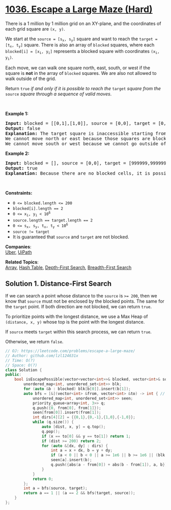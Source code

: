 # [1036. Escape a Large Maze (Hard)](https://leetcode.com/problems/escape-a-large-maze/)

<p>There is a 1 million by 1 million grid on an XY-plane, and the coordinates of each grid square are <code>(x, y)</code>.</p>

<p>We start at the <code>source = [s<sub>x</sub>, s<sub>y</sub>]</code> square and want to reach the <code>target = [t<sub>x</sub>, t<sub>y</sub>]</code> square. There is also an array of <code>blocked</code> squares, where each <code>blocked[i] = [x<sub>i</sub>, y<sub>i</sub>]</code> represents a blocked square with coordinates <code>(x<sub>i</sub>, y<sub>i</sub>)</code>.</p>

<p>Each move, we can walk one square north, east, south, or west if the square is <strong>not</strong> in the array of <code>blocked</code> squares. We are also not allowed to walk outside of the grid.</p>

<p>Return <code>true</code><em> if and only if it is possible to reach the </em><code>target</code><em> square from the </em><code>source</code><em> square through a sequence of valid moves</em>.</p>

<p>&nbsp;</p>
<p><strong>Example 1:</strong></p>

<pre><strong>Input:</strong> blocked = [[0,1],[1,0]], source = [0,0], target = [0,2]
<strong>Output:</strong> false
<strong>Explanation:</strong> The target square is inaccessible starting from the source square because we cannot move.
We cannot move north or east because those squares are blocked.
We cannot move south or west because we cannot go outside of the grid.
</pre>

<p><strong>Example 2:</strong></p>

<pre><strong>Input:</strong> blocked = [], source = [0,0], target = [999999,999999]
<strong>Output:</strong> true
<strong>Explanation:</strong> Because there are no blocked cells, it is possible to reach the target square.
</pre>

<p>&nbsp;</p>
<p><strong>Constraints:</strong></p>

<ul>
	<li><code>0 &lt;= blocked.length &lt;= 200</code></li>
	<li><code>blocked[i].length == 2</code></li>
	<li><code>0 &lt;= x<sub>i</sub>, y<sub>i</sub> &lt; 10<sup>6</sup></code></li>
	<li><code>source.length == target.length == 2</code></li>
	<li><code>0 &lt;= s<sub>x</sub>, s<sub>y</sub>, t<sub>x</sub>, t<sub>y</sub> &lt; 10<sup>6</sup></code></li>
	<li><code>source != target</code></li>
	<li>It is guaranteed that <code>source</code> and <code>target</code> are not blocked.</li>
</ul>


**Companies**:  
[Uber](https://leetcode.com/company/uber), [UiPath](https://leetcode.com/company/uipath)

**Related Topics**:  
[Array](https://leetcode.com/tag/array/), [Hash Table](https://leetcode.com/tag/hash-table/), [Depth-First Search](https://leetcode.com/tag/depth-first-search/), [Breadth-First Search](https://leetcode.com/tag/breadth-first-search/)

## Solution 1. Distance-First Search

If we can search a point whose distance to the `source` is `>= 200`, then we know that `source` must not be enclosed by the blocked points. The same for the `target` point. If both direction are not blocked, we can return `true`.

To prioritize points with the longest distance, we use a Max Heap of `(distance, x, y)` whose top is the point with the longest distance.

If `source` meets `target` within this search process, we can return `true`.

Otherwise, we return `false`.

```cpp
// OJ: https://leetcode.com/problems/escape-a-large-maze/
// Author: github.com/lzl124631x
// Time: O(?)
// Space: O(?)
class Solution {
public:
    bool isEscapePossible(vector<vector<int>>& blocked, vector<int>& source, vector<int>& target) {
        unordered_map<int, unordered_set<int>> blk;
        for (auto &b : blocked) blk[b[0]].insert(b[1]);
        auto bfs = [&](vector<int> &from, vector<int> &to) -> int { // 0 -> blocked, 1 -> source & target met, 2 -> from is not enclosed by blocked points
            unordered_map<int, unordered_set<int>> seen;
            priority_queue<array<int, 3>> q;
            q.push({0, from[0], from[1]});
            seen[from[0]].insert(from[1]);
            int dirs[4][2] = {{0,1},{0,-1},{1,0},{-1,0}};
            while (q.size()) { 
                auto [dist, x, y] = q.top();
                q.pop();
                if (x == to[0] && y == to[1]) return 1;
                if (dist >= 200) return 2;
                for (auto &[dx, dy] : dirs) {
                    int a = x + dx, b = y + dy;
                    if (a < 0 || b < 0 || a >= 1e6 || b >= 1e6 || (blk.count(a) && blk[a].count(b)) || seen[a].count(b)) continue;
                    seen[a].insert(b);
                    q.push({abs(a - from[0]) + abs(b - from[1]), a, b});
                }
            }
            return 0;
        };
        int a = bfs(source, target);
        return a == 1 || (a == 2 && bfs(target, source));
    }
};
```